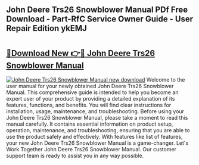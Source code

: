## John Deere Trs26 Snowblower Manual PDf Free Download - Part-RfC Service Owner Guide - User Repair Edition ykEMJ

# <h2><a href="http://bc93143.oget.top/?id=John+Deere+Trs26+Snowblower+Manual">🔗Download New 👉🔴 John Deere Trs26 Snowblower Manual</a></h2>

[![John Deere Trs26 Snowblower Manual new download](https://i.imgur.com/5g1atiW.png)](http://bc93143.oget.top/?id=John+Deere+Trs26+Snowblower+Manual)
Welcome to the user manual for your newly obtained John Deere Trs26 Snowblower Manual. This comprehensive guide is intended to help you become an expert user of your product by providing a detailed explanation of its features, functions, and benefits. You will find clear instructions for installation, usage, maintenance, and troubleshooting. Before using your John Deere Trs26 Snowblower Manual, please take a moment to read this manual carefully. It contains essential information on product setup, operation, maintenance, and troubleshooting, ensuring that you are able to use the product safely and effectively. With features like list of features, your new John Deere Trs26 Snowblower Manual is a game-changer. Let's Work Together John Deere Trs26 Snowblower Manual. Our customer support team is ready to assist you in any way possible.
